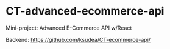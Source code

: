 # CT-advanced-ecommerce-api
Mini-project: Advanced E-Commerce API w/React

Backend: https://github.com/ksudea/CT-ecommerce-api/
